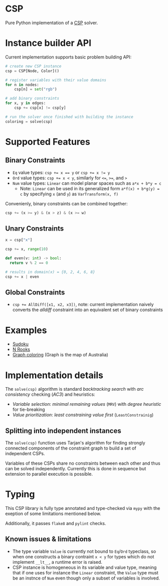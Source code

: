# CSP
Pure Python implementation of a
[CSP](https://en.wikipedia.org/wiki/Constraint_satisfaction_problem) solver.

# Instance builder API
Current implementation supports basic problem building API:
```python
# create new CSP instance
csp = CSP[Node, Color]()

# register variables with their value domains
for n in nodes:
    csp[n] = set("rgb")

# add binary constraints
for x, y in edges:
    csp += csp[x] != csp[y]

# run the solver once finished with building the instance
coloring = solve(csp)
```

# Supported Features

## Binary Constraints
- `Eq` value types: `csp += x == y` or `csp += x != y`
- `Ord` value types: `csp += x < y`, similarly for `<=`, `>=`, and `>`
- `Num` value types: `Linear` can model planar spaces such as `a*x + b*y = c`
  - Note: `Linear` can be used in its generalized form `a*f(x) + b*g(y) = c` by
    specifying `x` (and `y`) as `VarTransform(x, f)`

Convenienly, binary constraints can be combined together:
```python
csp += (x >= y) & (x > z) & (x >= w)
```

## Unary Constraints
```python
x = csp["x"]

csp += x, range(10)

def even(v: int) -> bool:
  return v % 2 == 0

# results in domain(x) = {0, 2, 4, 6, 8}
csp += x | even
```

## Global Constraints
 - `csp += AllDiff([x1, x2, x3])`, note: current implementation naively converts
   the _alldiff_ constraint into an equivalent set of binary constraints

# Examples
 - [Sudoku](examples/test_sudoku.py)
 - [N Rooks](examples/test_rooks.py)
 - [Graph coloring](examples/test_coloring.py) (Graph is the map of Australia)

# Implementation details
The `solve(csp)` algorithm is standard _backtracking search_ with
_arc consistency_ checking (_AC3_) and heuristics:
 - *Variable selection*: _minimal remaining values_ (`MRV`) with
   _degree heuristic_ for tie-breaking
 - *Value prioritization*: _least constraining value first_ (`LeastConstrainig`)

## Splitting into independent instances
The `solve(csp)` function uses Tarjan's algorithm for finding strongly
connected components of the constraint graph to build a set of
independent CSPs.

Variables of these CSPs share no constraints between each other and thus
can be solved independently. Currently this is done in sequence but
extension to parallel execution is possible.

# Typing
This CSP library is fully type annotated and type-checked via `mypy` with the
exeption of some limitations mentioned below.

Additionally, it passes `flake8` and `pylint` checks.

## Known issues & limitations
 - The type variable `Value` is currently not bound to `Eq`/`Ord` typeclass, so
   when one constructs a binary contraint `x < y` for types which do not
   implement `__lt__`, a runtime error is raised.
 - CSP instance is homogeneous in its variable and value type, meaning that if
   one uses for instance the `Linear` constraint, the `Value` type must be an
   instnce of `Num` even though only a subset of variables is involved.
